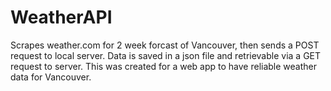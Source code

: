 # WeatherAPI
Scrapes weather.com for 2 week forcast of Vancouver, then sends a POST request to local server. Data is saved in a json file and retrievable via a GET request to server. This was created for a web app to have reliable weather data for Vancouver.
